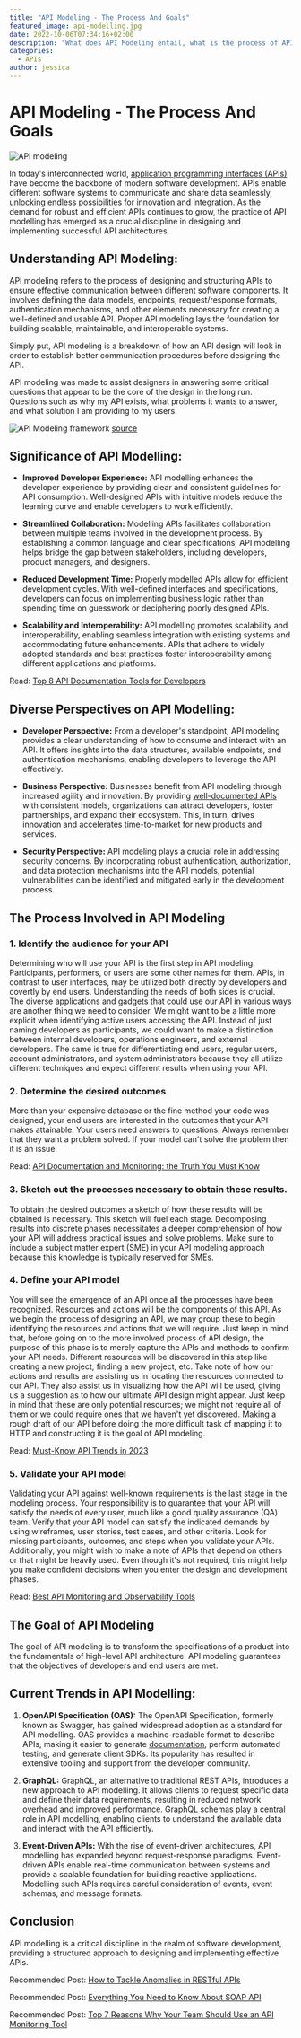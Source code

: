 ```yaml
---
title: "API Modeling - The Process And Goals"
featured_image: api-modelling.jpg
date: 2022-10-06T07:34:16+02:00
description: "What does API Modeling entail, what is the process of API Modeling and what is the goal of API modeling?"
categories: 
  - APIs
author: jessica
---
```


# API Modeling - The Process And Goals

![API modeling](./api-modelling.jpg)

In today's interconnected world, [application programming interfaces (APIs)](https://apitoolkit.io/blog/api-documentation-and-observability-the-truth-you-must-know/) have become the backbone of modern software development. APIs enable different software systems to communicate and share data seamlessly, unlocking endless possibilities for innovation and integration. As the demand for robust and efficient APIs continues to grow, the practice of API modelling has emerged as a crucial discipline in designing and implementing successful API architectures.

## Understanding API Modeling:

API modeling refers to the process of designing and structuring APIs to ensure effective communication between different software components. It involves defining the data models, endpoints, request/response formats, authentication mechanisms, and other elements necessary for creating a well-defined and usable API. Proper API modeling lays the foundation for building scalable, maintainable, and interoperable systems.

Simply put, API modeling is a breakdown of how an API design will look in order to establish better communication procedures before designing the API.

API modeling was made to assist designers in answering some critical questions that appear to be the core of the design in the long run. Questions such as why my API exists, what problems it wants to answer, and what solution I am providing to my users.

![API Modeling framework](./api-modeling.png)
[source](https://link.springer.com/chapter/10.1007/978-1-4842-9200-6_4)

## Significance of API Modelling:

- **Improved Developer Experience:** API modelling enhances the developer experience by providing clear and consistent guidelines for API consumption. Well-designed APIs with intuitive models reduce the learning curve and enable developers to work efficiently.

- **Streamlined Collaboration:** Modelling APIs facilitates collaboration between multiple teams involved in the development process. By establishing a common language and clear specifications, API modelling helps bridge the gap between stakeholders, including developers, product managers, and designers.

- **Reduced Development Time:** Properly modelled APIs allow for efficient development cycles. With well-defined interfaces and specifications, developers can focus on implementing business logic rather than spending time on guesswork or deciphering poorly designed APIs.

- **Scalability and Interoperability:** API modelling promotes scalability and interoperability, enabling seamless integration with existing systems and accommodating future enhancements. APIs that adhere to widely adopted standards and best practices foster interoperability among different applications and platforms.

Read: [Top 8 API Documentation Tools for Developers](https://apitoolkit.io/blog/top-8-api-documentation-tools-for-developers/)

## Diverse Perspectives on API Modelling:

- **Developer Perspective:** From a developer's standpoint, API modeling provides a clear understanding of how to consume and interact with an API. It offers insights into the data structures, available endpoints, and authentication mechanisms, enabling developers to leverage the API effectively.

- **Business Perspective:** Businesses benefit from API modeling through increased agility and innovation. By providing [well-documented APIs](https://apitoolkit.io/blog/how-to-write-api-docs/) with consistent models, organizations can attract developers, foster partnerships, and expand their ecosystem. This, in turn, drives innovation and accelerates time-to-market for new products and services.

- **Security Perspective:** API modeling plays a crucial role in addressing security concerns. By incorporating robust authentication, authorization, and data protection mechanisms into the API models, potential vulnerabilities can be identified and mitigated early in the development process.

## The Process Involved in API Modeling

### 1. **Identify the audience for your API**
Determining who will use your API is the first step in API modeling. Participants, performers, or users are some other names for them. APIs, in contrast to user interfaces, may be utilized both directly by developers and covertly by end users. Understanding the needs of both sides is crucial. The diverse applications and gadgets that could use our API in various ways are another thing we need to consider. We might want to be a little more explicit when identifying active users accessing the API. Instead of just naming developers as participants, we could want to make a distinction between internal developers, operations engineers, and external developers. The same is true for differentiating end users, regular users, account administrators, and system administrators because they all utilize different techniques and expect different results when using your API.

### 2. **Determine the desired outcomes**
More than your expensive database or the fine method your code was designed, your end users are interested in the outcomes that your API makes attainable. Your users need answers to questions. Always remember that they want a problem solved. If your model can't solve the problem then it is an issue.

Read: [API Documentation and Monitoring: the Truth You Must Know](https://apitoolkit.io/blog/api-documentation-and-observability-the-truth-you-must-know/)

### 3. **Sketch out the processes necessary to obtain these results.**
To obtain the desired outcomes a sketch of how these results will be obtained is necessary.  This sketch will fuel each stage. Decomposing results into discrete phases necessitates a deeper comprehension of how your API will address practical issues and solve problems. Make sure to include a subject matter expert (SME) in your API modeling approach because this knowledge is typically reserved for SMEs.

### 4. **Define your API model**
You will see the emergence of an API once all the processes have been recognized. Resources and actions will be the components of this API. As we begin the process of designing an API, we may group these to begin identifying the resources and actions that we will require. Just keep in mind that, before going on to the more involved process of API design, the purpose of this phase is to merely capture the APIs and methods to confirm your API needs. Different resources will be discovered in this step like creating a new project, finding a new project, etc. Take note of how our actions and results are assisting us in locating the resources connected to our API. They also assist us in visualizing how the API will be used, giving us a suggestion as to how our ultimate API design might appear. Just keep in mind that these are only potential resources; we might not require all of them or we could require ones that we haven't yet discovered. Making a rough draft of our API before doing the more difficult task of mapping it to HTTP and constructing it is the goal of API modeling.

Read: [Must-Know API Trends in 2023](https://apitoolkit.io/blog/api-trends/)

### 5. **Validate your API model**
Validating your API against well-known requirements is the last stage in the modeling process. Your responsibility is to guarantee that your API will satisfy the needs of every user, much like a good quality assurance (QA) team. Verify that your API model can satisfy the indicated demands by using wireframes, user stories, test cases, and other criteria.
Look for missing participants, outcomes, and steps when you validate your APIs. Additionally, you might wish to make a note of APIs that depend on others or that might be heavily used. Even though it's not required, this might help you make confident decisions when you enter the design and development phases.

Read: [Best API Monitoring and Observability Tools](https://apitoolkit.io/blog/best-api-monitoring-and-observability-tools/)

## The Goal of API Modeling
The goal of API modeling is to transform the specifications of a product into the fundamentals of high-level API architecture. API modeling guarantees that the objectives of developers and end users are met.


## Current Trends in API Modelling:

1. **OpenAPI Specification (OAS):** The OpenAPI Specification, formerly known as Swagger, has gained widespread adoption as a standard for API modelling. OAS provides a machine-readable format to describe APIs, making it easier to generate [documentation](https://apitoolkit.io/blog/how-to-generate-automated-api-documentation/), perform automated testing, and generate client SDKs. Its popularity has resulted in extensive tooling and support from the developer community.

2. **GraphQL:** GraphQL, an alternative to traditional REST APIs, introduces a new approach to API modelling. It allows clients to request specific data and define their data requirements, resulting in reduced network overhead and improved performance. GraphQL schemas play a central role in API modelling, enabling clients to understand the available data and interact with the API efficiently.

3. **Event-Driven APIs:** With the rise of event-driven architectures, API modelling has expanded beyond request-response paradigms. Event-driven APIs enable real-time communication between systems and provide a scalable foundation for building reactive applications. Modelling such APIs requires careful consideration of events, event schemas, and message formats.

## Conclusion

API modelling is a critical discipline in the realm of software development, providing a structured approach to designing and implementing effective APIs.

Recommended Post: [How to Tackle Anomalies in RESTful APIs](https://apitoolkit.io/blog/anomalies-in-restful-apis/)

Recommended Post: [Everything You Need to Know About SOAP API](https://apitoolkit.io/blog/everything-about-soap-apis/)

Recommended Post: [Top 7 Reasons Why Your Team Should Use an API Monitoring Tool](https://apitoolkit.io/blog/why-you-need-an-api-monitoring-tool/)

